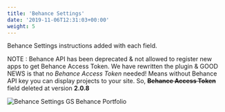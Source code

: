 ```yaml
---
title: 'Behance Settings'
date: '2019-11-06T12:31:03+00:00'
weight: 5
---
```


Behance Settings instructions added with each field.

NOTE : Behance API has been deprecated &amp; not allowed to register new apps to get Behance Access Token. We have rewritten the plugin &amp; GOOD NEWS is that no <em>Behance Access Token</em> needed! Means without Behance API key you can display projects to your site. So, <strong><del>Behance Access Token</del></strong> field deleted at version <strong>2.0.8</strong>

![Behance Settings GS Behance Portfolio](../images/Behance_Settings_GS_Behance_Portfolio.png)